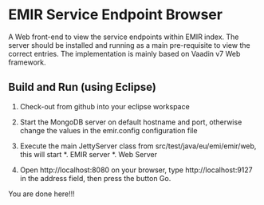 # EMIR Service Endpoint Browser

A Web front-end to view the service endpoints within EMIR index. The server should be 
installed and running as a main pre-requisite to view the correct entries. The implementation
is mainly based on Vaadin v7 Web framework.

## Build and Run (using Eclipse)

1. Check-out from github into your eclipse workspace

2. Start the MongoDB server on default hostname and port, otherwise change the values in the emir.config configuration file

3. Execute the main JettyServer class from src/test/java/eu/emi/emir/web, this will start
	*. EMIR server
	*. Web Server 

4. Open http://localhost:8080 on your browser, type http://localhost:9127 in the address field, then press the button Go.

You are done here!!! 